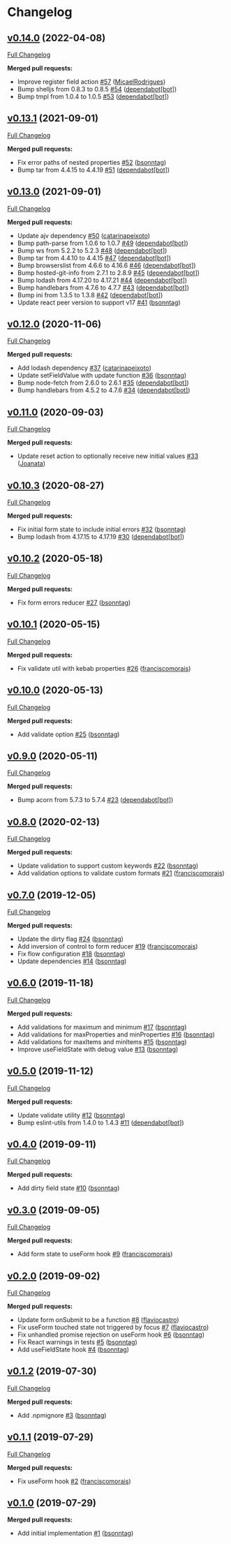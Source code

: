 # Changelog

## [v0.14.0](https://github.com/seegno/react-forms/tree/v0.14.0) (2022-04-08)
[Full Changelog](https://github.com/seegno/react-forms/compare/v0.13.1...v0.14.0)

**Merged pull requests:**

- Improve register field action [\#57](https://github.com/seegno/react-forms/pull/57) ([MicaelRodrigues](https://github.com/MicaelRodrigues))
- Bump shelljs from 0.8.3 to 0.8.5 [\#54](https://github.com/seegno/react-forms/pull/54) ([dependabot[bot]](https://github.com/apps/dependabot))
- Bump tmpl from 1.0.4 to 1.0.5 [\#53](https://github.com/seegno/react-forms/pull/53) ([dependabot[bot]](https://github.com/apps/dependabot))

## [v0.13.1](https://github.com/seegno/react-forms/tree/v0.13.1) (2021-09-01)
[Full Changelog](https://github.com/seegno/react-forms/compare/v0.13.0...v0.13.1)

**Merged pull requests:**

- Fix error paths of nested properties [\#52](https://github.com/seegno/react-forms/pull/52) ([bsonntag](https://github.com/bsonntag))
- Bump tar from 4.4.15 to 4.4.19 [\#51](https://github.com/seegno/react-forms/pull/51) ([dependabot[bot]](https://github.com/apps/dependabot))

## [v0.13.0](https://github.com/seegno/react-forms/tree/v0.13.0) (2021-09-01)
[Full Changelog](https://github.com/seegno/react-forms/compare/v0.12.0...v0.13.0)

**Merged pull requests:**

- Update ajv dependency [\#50](https://github.com/seegno/react-forms/pull/50) ([catarinapeixoto](https://github.com/catarinapeixoto))
- Bump path-parse from 1.0.6 to 1.0.7 [\#49](https://github.com/seegno/react-forms/pull/49) ([dependabot[bot]](https://github.com/apps/dependabot))
- Bump ws from 5.2.2 to 5.2.3 [\#48](https://github.com/seegno/react-forms/pull/48) ([dependabot[bot]](https://github.com/apps/dependabot))
- Bump tar from 4.4.10 to 4.4.15 [\#47](https://github.com/seegno/react-forms/pull/47) ([dependabot[bot]](https://github.com/apps/dependabot))
- Bump browserslist from 4.6.6 to 4.16.6 [\#46](https://github.com/seegno/react-forms/pull/46) ([dependabot[bot]](https://github.com/apps/dependabot))
- Bump hosted-git-info from 2.7.1 to 2.8.9 [\#45](https://github.com/seegno/react-forms/pull/45) ([dependabot[bot]](https://github.com/apps/dependabot))
- Bump lodash from 4.17.20 to 4.17.21 [\#44](https://github.com/seegno/react-forms/pull/44) ([dependabot[bot]](https://github.com/apps/dependabot))
- Bump handlebars from 4.7.6 to 4.7.7 [\#43](https://github.com/seegno/react-forms/pull/43) ([dependabot[bot]](https://github.com/apps/dependabot))
- Bump ini from 1.3.5 to 1.3.8 [\#42](https://github.com/seegno/react-forms/pull/42) ([dependabot[bot]](https://github.com/apps/dependabot))
- Update react peer version to support v17 [\#41](https://github.com/seegno/react-forms/pull/41) ([bsonntag](https://github.com/bsonntag))

## [v0.12.0](https://github.com/seegno/react-forms/tree/v0.12.0) (2020-11-06)
[Full Changelog](https://github.com/seegno/react-forms/compare/v0.11.0...v0.12.0)

**Merged pull requests:**

- Add lodash dependency [\#37](https://github.com/seegno/react-forms/pull/37) ([catarinapeixoto](https://github.com/catarinapeixoto))
- Update setFieldValue with update function [\#36](https://github.com/seegno/react-forms/pull/36) ([bsonntag](https://github.com/bsonntag))
- Bump node-fetch from 2.6.0 to 2.6.1 [\#35](https://github.com/seegno/react-forms/pull/35) ([dependabot[bot]](https://github.com/apps/dependabot))
- Bump handlebars from 4.5.2 to 4.7.6 [\#34](https://github.com/seegno/react-forms/pull/34) ([dependabot[bot]](https://github.com/apps/dependabot))

## [v0.11.0](https://github.com/seegno/react-forms/tree/v0.11.0) (2020-09-03)
[Full Changelog](https://github.com/seegno/react-forms/compare/v0.10.3...v0.11.0)

**Merged pull requests:**

- Update reset action to optionally receive new initial values [\#33](https://github.com/seegno/react-forms/pull/33) ([Joanata](https://github.com/Joanata))

## [v0.10.3](https://github.com/seegno/react-forms/tree/v0.10.3) (2020-08-27)
[Full Changelog](https://github.com/seegno/react-forms/compare/v0.10.2...v0.10.3)

**Merged pull requests:**

- Fix initial form state to include initial errors [\#32](https://github.com/seegno/react-forms/pull/32) ([bsonntag](https://github.com/bsonntag))
- Bump lodash from 4.17.15 to 4.17.19 [\#30](https://github.com/seegno/react-forms/pull/30) ([dependabot[bot]](https://github.com/apps/dependabot))

## [v0.10.2](https://github.com/seegno/react-forms/tree/v0.10.2) (2020-05-18)
[Full Changelog](https://github.com/seegno/react-forms/compare/v0.10.1...v0.10.2)

**Merged pull requests:**

- Fix form errors reducer [\#27](https://github.com/seegno/react-forms/pull/27) ([bsonntag](https://github.com/bsonntag))

## [v0.10.1](https://github.com/seegno/react-forms/tree/v0.10.1) (2020-05-15)
[Full Changelog](https://github.com/seegno/react-forms/compare/v0.10.0...v0.10.1)

**Merged pull requests:**

- Fix validate util with kebab properties [\#26](https://github.com/seegno/react-forms/pull/26) ([franciscomorais](https://github.com/franciscomorais))

## [v0.10.0](https://github.com/seegno/react-forms/tree/v0.10.0) (2020-05-13)
[Full Changelog](https://github.com/seegno/react-forms/compare/v0.9.0...v0.10.0)

**Merged pull requests:**

- Add validate option [\#25](https://github.com/seegno/react-forms/pull/25) ([bsonntag](https://github.com/bsonntag))

## [v0.9.0](https://github.com/seegno/react-forms/tree/v0.9.0) (2020-05-11)
[Full Changelog](https://github.com/seegno/react-forms/compare/v0.8.0...v0.9.0)

**Merged pull requests:**

- Bump acorn from 5.7.3 to 5.7.4 [\#23](https://github.com/seegno/react-forms/pull/23) ([dependabot[bot]](https://github.com/apps/dependabot))

## [v0.8.0](https://github.com/seegno/react-forms/tree/v0.8.0) (2020-02-13)
[Full Changelog](https://github.com/seegno/react-forms/compare/v0.7.0...v0.8.0)

**Merged pull requests:**

- Update validation to support custom keywords [\#22](https://github.com/seegno/react-forms/pull/22) ([bsonntag](https://github.com/bsonntag))
- Add validation options to validate custom formats [\#21](https://github.com/seegno/react-forms/pull/21) ([franciscomorais](https://github.com/franciscomorais))

## [v0.7.0](https://github.com/seegno/react-forms/tree/v0.7.0) (2019-12-05)
[Full Changelog](https://github.com/seegno/react-forms/compare/v0.6.0...v0.7.0)

**Merged pull requests:**

- Update the dirty flag [\#24](https://github.com/seegno/react-forms/pull/24) ([bsonntag](https://github.com/bsonntag))
- Add inversion of control to form reducer [\#19](https://github.com/seegno/react-forms/pull/19) ([franciscomorais](https://github.com/franciscomorais))
- Fix flow configuration [\#18](https://github.com/seegno/react-forms/pull/18) ([bsonntag](https://github.com/bsonntag))
- Update dependencies [\#14](https://github.com/seegno/react-forms/pull/14) ([bsonntag](https://github.com/bsonntag))

## [v0.6.0](https://github.com/seegno/react-forms/tree/v0.6.0) (2019-11-18)
[Full Changelog](https://github.com/seegno/react-forms/compare/v0.5.0...v0.6.0)

**Merged pull requests:**

- Add validations for maximum and minimum [\#17](https://github.com/seegno/react-forms/pull/17) ([bsonntag](https://github.com/bsonntag))
- Add validations for maxProperties and minProperties [\#16](https://github.com/seegno/react-forms/pull/16) ([bsonntag](https://github.com/bsonntag))
- Add validations for maxItems and minItems [\#15](https://github.com/seegno/react-forms/pull/15) ([bsonntag](https://github.com/bsonntag))
- Improve useFieldState with debug value [\#13](https://github.com/seegno/react-forms/pull/13) ([bsonntag](https://github.com/bsonntag))

## [v0.5.0](https://github.com/seegno/react-forms/tree/v0.5.0) (2019-11-12)
[Full Changelog](https://github.com/seegno/react-forms/compare/v0.4.0...v0.5.0)

**Merged pull requests:**

- Update validate utility [\#12](https://github.com/seegno/react-forms/pull/12) ([bsonntag](https://github.com/bsonntag))
- Bump eslint-utils from 1.4.0 to 1.4.3 [\#11](https://github.com/seegno/react-forms/pull/11) ([dependabot[bot]](https://github.com/apps/dependabot))

## [v0.4.0](https://github.com/seegno/react-forms/tree/v0.4.0) (2019-09-11)
[Full Changelog](https://github.com/seegno/react-forms/compare/v0.3.0...v0.4.0)

**Merged pull requests:**

- Add dirty field state [\#10](https://github.com/seegno/react-forms/pull/10) ([bsonntag](https://github.com/bsonntag))

## [v0.3.0](https://github.com/seegno/react-forms/tree/v0.3.0) (2019-09-05)
[Full Changelog](https://github.com/seegno/react-forms/compare/v0.2.0...v0.3.0)

**Merged pull requests:**

- Add form state to useForm hook [\#9](https://github.com/seegno/react-forms/pull/9) ([franciscomorais](https://github.com/franciscomorais))

## [v0.2.0](https://github.com/seegno/react-forms/tree/v0.2.0) (2019-09-02)
[Full Changelog](https://github.com/seegno/react-forms/compare/v0.1.2...v0.2.0)

**Merged pull requests:**

- Update form onSubmit to be a function [\#8](https://github.com/seegno/react-forms/pull/8) ([flaviocastro](https://github.com/flaviocastro))
- Fix useForm touched state not triggered by focus [\#7](https://github.com/seegno/react-forms/pull/7) ([flaviocastro](https://github.com/flaviocastro))
- Fix unhandled promise rejection on useForm hook [\#6](https://github.com/seegno/react-forms/pull/6) ([bsonntag](https://github.com/bsonntag))
- Fix React warnings in tests [\#5](https://github.com/seegno/react-forms/pull/5) ([bsonntag](https://github.com/bsonntag))
- Add useFieldState hook [\#4](https://github.com/seegno/react-forms/pull/4) ([bsonntag](https://github.com/bsonntag))

## [v0.1.2](https://github.com/seegno/react-forms/tree/v0.1.2) (2019-07-30)
[Full Changelog](https://github.com/seegno/react-forms/compare/v0.1.1...v0.1.2)

**Merged pull requests:**

- Add .npmignore [\#3](https://github.com/seegno/react-forms/pull/3) ([bsonntag](https://github.com/bsonntag))

## [v0.1.1](https://github.com/seegno/react-forms/tree/v0.1.1) (2019-07-29)
[Full Changelog](https://github.com/seegno/react-forms/compare/v0.1.0...v0.1.1)

**Merged pull requests:**

- Fix useForm hook [\#2](https://github.com/seegno/react-forms/pull/2) ([franciscomorais](https://github.com/franciscomorais))

## [v0.1.0](https://github.com/seegno/react-forms/tree/v0.1.0) (2019-07-29)
**Merged pull requests:**

- Add initial implementation [\#1](https://github.com/seegno/react-forms/pull/1) ([bsonntag](https://github.com/bsonntag))
